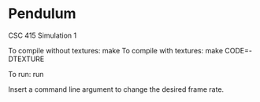 # Pendulum

CSC 415 Simulation 1

To compile without textures: make
To compile with textures: make CODE=-DTEXTURE

To run: run

Insert a command line argument to change the desired frame rate.